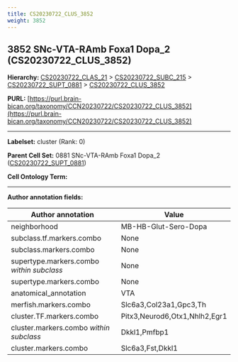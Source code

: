 ```yaml
---
title: CS20230722_CLUS_3852
weight: 3852
---
```

## 3852 SNc-VTA-RAmb Foxa1 Dopa_2 (CS20230722_CLUS_3852)
<b>Hierarchy: </b>
[CS20230722_CLAS_21](../CS20230722_CLAS_21) >
[CS20230722_SUBC_215](../CS20230722_SUBC_215) >
[CS20230722_SUPT_0881](../CS20230722_SUPT_0881) >
[CS20230722_CLUS_3852](../CS20230722_CLUS_3852)

**PURL:** [https://purl.brain-bican.org/taxonomy/CCN20230722/CS20230722_CLUS_3852](https://purl.brain-bican.org/taxonomy/CCN20230722/CS20230722_CLUS_3852)

---


**Labelset:** cluster (Rank: 0)

**Parent Cell Set:** 0881 SNc-VTA-RAmb Foxa1 Dopa_2 ([CS20230722_SUPT_0881](../CS20230722_SUPT_0881))



**Cell Ontology Term:** 

[MARKER GENES.]: #


---

[TRANSFERRED ANNOTATIONS.]: #


[AUTHOR ANNOTATION FIELDS.]: #


**Author annotation fields:**

| Author annotation | Value |
|-------------------|-------|
|neighborhood|MB-HB-Glut-Sero-Dopa|
|subclass.tf.markers.combo|None|
|subclass.markers.combo|None|
|supertype.markers.combo _within subclass_|None|
|supertype.markers.combo|None|
|anatomical_annotation|VTA|
|merfish.markers.combo|Slc6a3,Col23a1,Gpc3,Th|
|cluster.TF.markers.combo|Pitx3,Neurod6,Otx1,Nhlh2,Egr1|
|cluster.markers.combo _within subclass_|Dkkl1,Pmfbp1|
|cluster.markers.combo|Slc6a3,Fst,Dkkl1|
